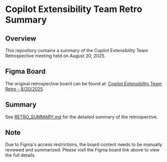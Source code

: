 # Copilot Extensibility Team Retro Summary

## Overview
This repository contains a summary of the Copilot Extensibility Team Retrospective meeting held on August 20, 2025.

## Figma Board
The original retrospective board can be found at:
[Copilot Extensibility Team Retro - 8/20/2025](https://www.figma.com/board/eW7FOoRkgHdc6jwbzsLG4M/Copilot-Extensibility-Team-Retro-8-20-2025?node-id=0-1&p=f&t=OGBfUQs9oylTUVSs-0)

## Summary
See [RETRO_SUMMARY.md](./RETRO_SUMMARY.md) for the detailed summary of the retrospective.

## Note
Due to Figma's access restrictions, the board content needs to be manually reviewed and summarized. Please visit the Figma board link above to view the full details.
